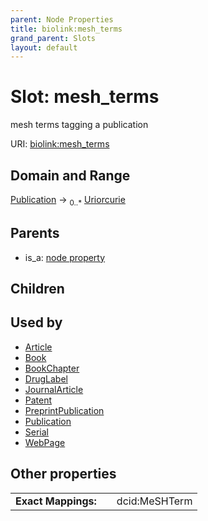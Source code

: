 ```yaml
---
parent: Node Properties
title: biolink:mesh_terms
grand_parent: Slots
layout: default
---
```


# Slot: mesh_terms


mesh terms tagging a publication

URI: [biolink:mesh_terms](https://w3id.org/biolink/mesh_terms)

## Domain and Range

[Publication](Publication.md) ->  <sub>0..\*</sub> [Uriorcurie](types/Uriorcurie.md)

## Parents

 *  is_a: [node property](node_property.md)

## Children


## Used by

 * [Article](Article.md)
 * [Book](Book.md)
 * [BookChapter](BookChapter.md)
 * [DrugLabel](DrugLabel.md)
 * [JournalArticle](JournalArticle.md)
 * [Patent](Patent.md)
 * [PreprintPublication](PreprintPublication.md)
 * [Publication](Publication.md)
 * [Serial](Serial.md)
 * [WebPage](WebPage.md)

## Other properties

|  |  |  |
| --- | --- | --- |
| **Exact Mappings:** | | dcid:MeSHTerm |

